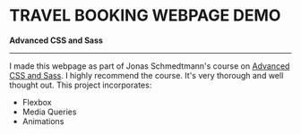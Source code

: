# TRAVEL BOOKING WEBPAGE DEMO

**Advanced CSS and Sass**

---

I made this webpage as part of Jonas Schmedtmann's course on [Advanced CSS and Sass](https://codingheroes.io/).  I highly recommend the course.  It's very thorough and well thought out.  This project incorporates:
* Flexbox
* Media Queries
* Animations

